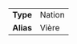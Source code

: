 |   |        |
|------------|-------------------------|
| **Type**      | Nation       |
| **Alias**    | Vière                 |

